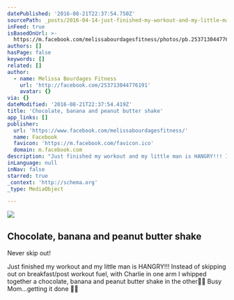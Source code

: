 ```yaml
---
datePublished: '2016-08-21T22:37:54.750Z'
sourcePath: _posts/2016-04-14-just-finished-my-workout-and-my-little-man-is-.md
inFeed: true
isBasedOnUrl: >-
  https://m.facebook.com/melissabourdagesfitness/photos/pb.253713044776191.-2207520000.1460606616./543477729133053/?type=3&source=42
authors: []
hasPage: false
keywords: []
related: []
author:
  - name: Melissa Bourdages Fitness
    url: 'http://facebook.com/253713044776191'
    avatar: {}
via: {}
dateModified: '2016-08-21T22:37:54.419Z'
title: 'Chocolate, banana and peanut butter shake'
app_links: []
publisher:
  url: 'https://www.facebook.com/melissabourdagesfitness/'
  name: Facebook
  favicon: 'https://m.facebook.com/favicon.ico'
  domain: m.facebook.com
description: "Just finished my workout and my little man is HANGRY!!! Instead of skipping out on breakfast/post workout fuel, with Charlie in one arm I whipped together a chocolate, banana and peanut butter shake in the other\uD83D\uDC4C\uD83C\uDFFB Busy Mom...getting it done \uD83D\uDC4A\uD83C\uDFFB"
inLanguage: null
inNav: false
starred: true
_context: 'http://schema.org'
_type: MediaObject

---
```

<article style=""><img src="https://s3-us-west-2.amazonaws.com/the-grid-img/p/107009ec71a439ff131dc5ac39a2b5c9af8c2e69.jpg" /><h1>Chocolate, banana and peanut butter shake</h1><p>Never skip out!</p></article>

Just finished my workout and my little man is HANGRY!!! Instead of skipping out on breakfast/post workout fuel, with Charlie in one arm I whipped together a chocolate, banana and peanut butter shake in the other👌🏻 Busy Mom...getting it done 👊🏻